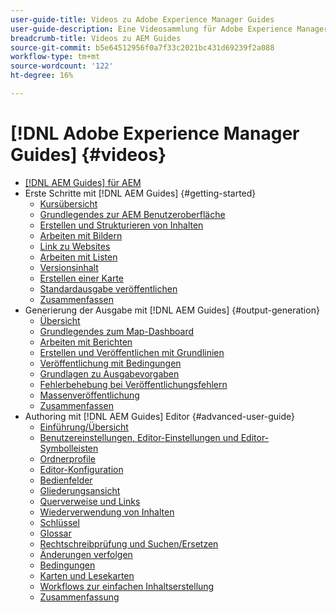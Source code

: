 ```yaml
---
user-guide-title: Videos zu Adobe Experience Manager Guides
user-guide-description: Eine Videosammlung für Adobe Experience Manager Guides.
breadcrumb-title: Videos zu AEM Guides
source-git-commit: b5e64512956f0a7f33c2021bc431d69239f2a088
workflow-type: tm+mt
source-wordcount: '122'
ht-degree: 16%

---
```



# [!DNL Adobe Experience Manager Guides] {#videos}

+ [[!DNL AEM Guides] für AEM](overview.md)
+ Erste Schritte mit [!DNL AEM Guides] {#getting-started}
   + [Kursübersicht](./course-1/overview.md)
   + [Grundlegendes zur AEM Benutzeroberfläche](./course-1/understanding-the-aem-user-interface.md)
   + [Erstellen und Strukturieren von Inhalten](./course-1/creating-and-structuring-content.md)
   + [Arbeiten mit Bildern](./course-1/working-with-images.md)
   + [Link zu Websites](./course-1/linking-to-websites.md)
   + [Arbeiten mit Listen](./course-1/working-with-lists.md)
   + [Versionsinhalt](./course-1/versioning-content.md)
   + [Erstellen einer Karte](./course-1/creating-a-map.md)
   + [Standardausgabe veröffentlichen](./course-1/publishing-default-output.md)
   + [Zusammenfassen](./course-1/recap.md)
+ Generierung der Ausgabe mit [!DNL AEM Guides] {#output-generation}
   + [Übersicht](./course-2/overview.md)
   + [Grundlegendes zum Map-Dashboard](./course-2/introduction-to-the-map-dashboard.md)
   + [Arbeiten mit Berichten](./course-2/working-with-reports.md)
   + [Erstellen und Veröffentlichen mit Grundlinien](./course-2/creating-and-publishing-with-baselines.md)
   + [Veröffentlichung mit Bedingungen](./course-2/publishing-with-conditions.md)
   + [Grundlagen zu Ausgabevorgaben](./course-2/output-presets.md)
   + [Fehlerbehebung bei Veröffentlichungsfehlern](./course-2/troubleshooting-publishing-errors.md)
   + [Massenveröffentlichung](./course-2/bulk-publishing.md)
   + [Zusammenfassen](./course-2/recap.md)
+ Authoring mit [!DNL AEM Guides] Editor {#advanced-user-guide}
   + [Einführung/Übersicht](./course-3/overview.md)
   + [Benutzereinstellungen, Editor-Einstellungen und Editor-Symbolleisten](./course-3/user-settings-preferences-toolbars.md)
   + [Ordnerprofile](./course-3/folder-profiles.md)
   + [Editor-Konfiguration](./course-3/editor-configuration.md)
   + [Bedienfelder](./course-3/panels.md)
   + [Gliederungsansicht](./course-3/outline-view.md)
   + [Querverweise und Links](./course-3/cross-references-and-links.md)
   + [Wiederverwendung von Inhalten](./course-3/content-reuse.md)
   + [Schlüssel](./course-3/keys.md)
   + [Glossar](./course-3/glossary.md)
   + [Rechtschreibprüfung und Suchen/Ersetzen](./course-3/spell-check.md)
   + [Änderungen verfolgen](./course-3/track-changes.md)
   + [Bedingungen](./course-3/conditions.md)
   + [Karten und Lesekarten](./course-3/maps-and-bookmaps.md)
   + [Workflows zur einfachen Inhaltserstellung](./course-3/simple-content-creation-workflows.md)
   + [Zusammenfassung](./course-3/recap.md)